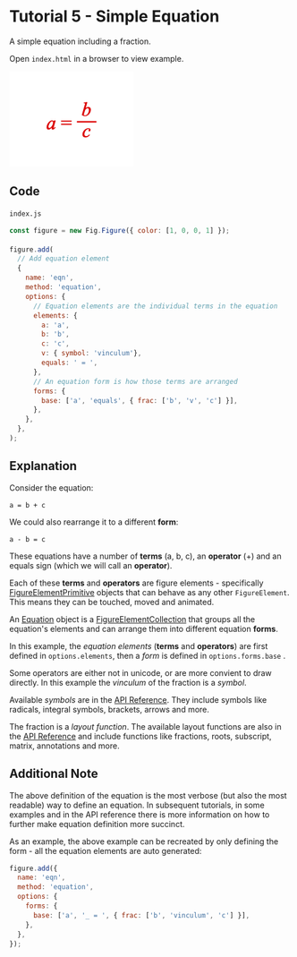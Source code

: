 # Tutorial 5 - Simple Equation

A simple equation including a fraction.

Open `index.html` in a browser to view example.

![](example.png)

## Code
`index.js`
```js
const figure = new Fig.Figure({ color: [1, 0, 0, 1] });

figure.add(
  // Add equation element
  {
    name: 'eqn',
    method: 'equation',
    options: {
      // Equation elements are the individual terms in the equation
      elements: {
        a: 'a',
        b: 'b',
        c: 'c',
        v: { symbol: 'vinculum'},
        equals: ' = ',
      },
      // An equation form is how those terms are arranged
      forms: {
        base: ['a', 'equals', { frac: ['b', 'v', 'c'] }],
      },
    },
  },
);

```

## Explanation

Consider the equation:

```
a = b + c
```

We could also rearrange it to a different **form**:

```
a - b = c
```

These equations have a number of **terms** (a, b, c), an **operator** (+) and an equals sign (which we will call an **operator**).

Each of these **terms** and **operators** are figure elements - specifically [FigureElementPrimitive](https://airladon.github.io/FigureOne/#figureelementprimitive) objects that can behave as any other `FigureElement`. This means they can be touched, moved and animated.

An [Equation](https://airladon.github.io/FigureOne/#equation) object is a [FigureElementCollection](https://airladon.github.io/FigureOne/#figureelementcollection) that groups all the equation's elements and can arrange them into different equation **forms**.

In this example, the *equation elements* (**terms** and **operators**) are first defined in `options.elements`, then a *form* is defined in `options.forms.base` .

Some operators are either not in unicode, or are more convient to draw directly. In this example the *vinculum* of the fraction is a *symbol*.

Available *symbols* are in the [API Reference](https://airladon.github.io/FigureOne/#equation-symbols). They include symbols like radicals, integral symbols, brackets, arrows and more.

The fraction is a *layout function*. The available layout functions are also in the [API Reference](https://airladon.github.io/FigureOne/#equation-layout) and include functions like fractions, roots, subscript, matrix, annotations and more.

## Additional Note

The above definition of the equation is the most verbose (but also the most readable) way to define an equation. In subsequent tutorials, in some examples and in the API reference there is more information on how to further make equation definition more succinct.

As an example, the above example can be recreated by only defining the form - all the equation elements are auto generated:

```js
figure.add({
  name: 'eqn',
  method: 'equation',
  options: {
    forms: {
      base: ['a', '_ = ', { frac: ['b', 'vinculum', 'c'] }],
    },
  },
});
```